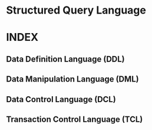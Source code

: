 # Structured Query Language

# INDEX

## Data Definition Language (DDL)


## Data Manipulation Language (DML)


## Data Control Language (DCL)

## Transaction Control Language (TCL)
